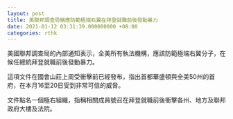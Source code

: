 ```yaml
---
layout: post
title: 美聯邦調查局稱應防範極端右翼在拜登就職前後發動暴力
date: 2021-01-12 03:31:39.000000000 +08:00
categories: rthk
---
```


美國聯邦調查局的內部通知表示，全美所有執法機構，應該防範極端右翼分子，在候任總統拜登就職前後發動暴力。

這項文件在國會山莊上周受衝擊前已經發布，指出首都華盛頓與全美50州的首府，在本月16至20日受到非常可信的威脅。

文件點名一個極右組織，指稱相關成員號召在拜登就職前後衝擊各州、地方及聯邦政府大樓及法院。
